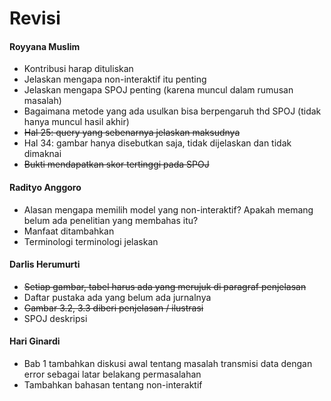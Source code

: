 # Revisi

#### Royyana Muslim
 - Kontribusi harap dituliskan
 - Jelaskan mengapa non-interaktif itu penting
 - Jelaskan mengapa SPOJ penting (karena muncul dalam rumusan masalah)
 - Bagaimana metode yang ada usulkan bisa berpengaruh thd SPOJ (tidak hanya muncul hasil akhir)
 - ~~Hal 25: query yang sebenarnya jelaskan maksudnya~~
 - Hal 34: gambar hanya disebutkan saja, tidak dijelaskan dan tidak dimaknai
 - ~~Bukti mendapatkan skor tertinggi pada SPOJ~~

#### Radityo Anggoro
 - Alasan mengapa memilih model yang non-interaktif? Apakah memang belum ada penelitian yang membahas itu?
 - Manfaat ditambahkan
 - Terminologi terminologi jelaskan

#### Darlis Herumurti
 - ~~Setiap gambar, tabel harus ada yang merujuk di paragraf penjelasan~~
 - Daftar pustaka ada yang belum ada jurnalnya
 - ~~Gambar 3.2, 3.3 diberi penjelasan / ilustrasi~~
 - SPOJ deskripsi

#### Hari Ginardi
 - Bab 1 tambahkan diskusi awal tentang masalah transmisi data dengan error sebagai latar belakang permasalahan
 - Tambahkan bahasan tentang non-interaktif
